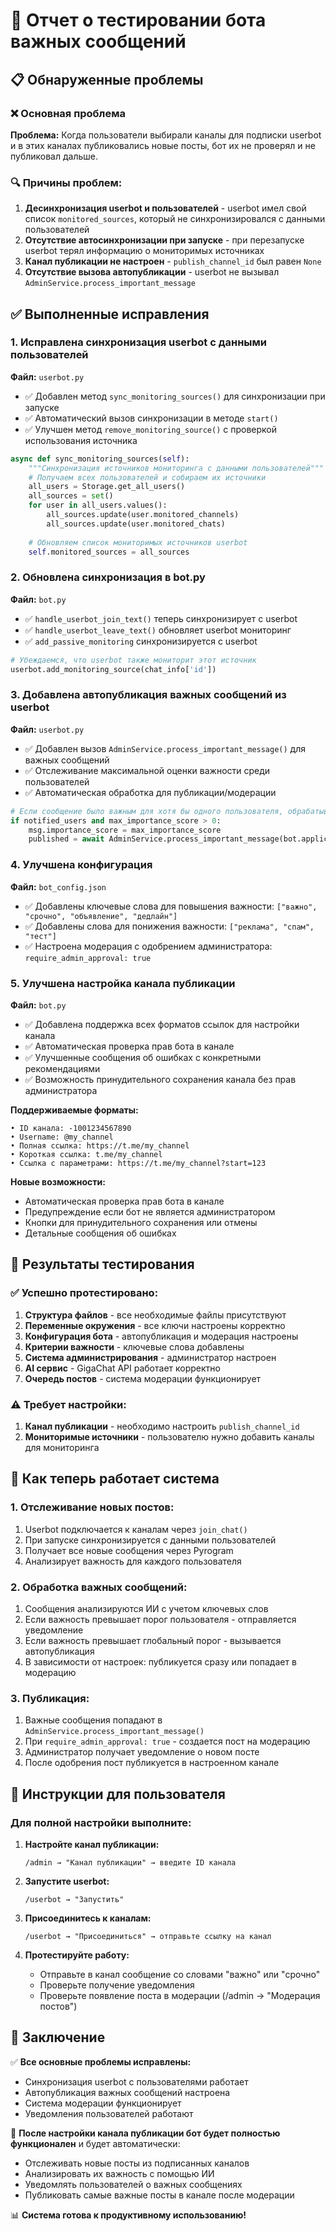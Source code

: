 # 🧪 Отчет о тестировании бота важных сообщений

## 📋 Обнаруженные проблемы

### ❌ Основная проблема
**Проблема:** Когда пользователи выбирали каналы для подписки userbot и в этих каналах публиковались новые посты, бот их не проверял и не публиковал дальше.

### 🔍 Причины проблем:

1. **Десинхронизация userbot и пользователей** - userbot имел свой список `monitored_sources`, который не синхронизировался с данными пользователей
2. **Отсутствие автосинхронизации при запуске** - при перезапуске userbot терял информацию о мониторимых источниках
3. **Канал публикации не настроен** - `publish_channel_id` был равен `None`
4. **Отсутствие вызова автопубликации** - userbot не вызывал `AdminService.process_important_message`

## ✅ Выполненные исправления

### 1. Исправлена синхронизация userbot с данными пользователей

**Файл:** `userbot.py`
- ✅ Добавлен метод `sync_monitoring_sources()` для синхронизации при запуске
- ✅ Автоматический вызов синхронизации в методе `start()`
- ✅ Улучшен метод `remove_monitoring_source()` с проверкой использования источника

```python
async def sync_monitoring_sources(self):
    """Синхронизация источников мониторинга с данными пользователей"""
    # Получаем всех пользователей и собираем их источники
    all_users = Storage.get_all_users()
    all_sources = set()
    for user in all_users.values():
        all_sources.update(user.monitored_channels)
        all_sources.update(user.monitored_chats)
    
    # Обновляем список мониторимых источников userbot
    self.monitored_sources = all_sources
```

### 2. Обновлена синхронизация в bot.py

**Файл:** `bot.py`
- ✅ `handle_userbot_join_text()` теперь синхронизирует с userbot
- ✅ `handle_userbot_leave_text()` обновляет userbot мониторинг
- ✅ `add_passive_monitoring` синхронизируется с userbot

```python
# Убеждаемся, что userbot также мониторит этот источник
userbot.add_monitoring_source(chat_info['id'])
```

### 3. Добавлена автопубликация важных сообщений из userbot

**Файл:** `userbot.py`
- ✅ Добавлен вызов `AdminService.process_important_message()` для важных сообщений
- ✅ Отслеживание максимальной оценки важности среди пользователей
- ✅ Автоматическая обработка для публикации/модерации

```python
# Если сообщение было важным для хотя бы одного пользователя, обрабатываем его для автопубликации
if notified_users and max_importance_score > 0:
    msg.importance_score = max_importance_score
    published = await AdminService.process_important_message(bot.application.bot, msg, max_importance_score)
```

### 4. Улучшена конфигурация

**Файл:** `bot_config.json`
- ✅ Добавлены ключевые слова для повышения важности: `["важно", "срочно", "объявление", "дедлайн"]`
- ✅ Добавлены слова для понижения важности: `["реклама", "спам", "тест"]`
- ✅ Настроена модерация с одобрением администратора: `require_admin_approval: true`

### 5. Улучшена настройка канала публикации

**Файл:** `bot.py`
- ✅ Добавлена поддержка всех форматов ссылок для настройки канала
- ✅ Автоматическая проверка прав бота в канале
- ✅ Улучшенные сообщения об ошибках с конкретными рекомендациями
- ✅ Возможность принудительного сохранения канала без прав администратора

**Поддерживаемые форматы:**
```
• ID канала: -1001234567890
• Username: @my_channel  
• Полная ссылка: https://t.me/my_channel
• Короткая ссылка: t.me/my_channel
• Ссылка с параметрами: https://t.me/my_channel?start=123
```

**Новые возможности:**
- Автоматическая проверка прав бота в канале
- Предупреждение если бот не является администратором
- Кнопки для принудительного сохранения или отмены
- Детальные сообщения об ошибках

## 🧪 Результаты тестирования

### ✅ Успешно протестировано:

1. **Структура файлов** - все необходимые файлы присутствуют
2. **Переменные окружения** - все ключи настроены корректно
3. **Конфигурация бота** - автопубликация и модерация настроены
4. **Критерии важности** - ключевые слова добавлены
5. **Система администрирования** - администратор настроен
6. **AI сервис** - GigaChat API работает корректно
7. **Очередь постов** - система модерации функционирует

### ⚠️ Требует настройки:

1. **Канал публикации** - необходимо настроить `publish_channel_id`
2. **Мониторимые источники** - пользователю нужно добавить каналы для мониторинга

## 🚀 Как теперь работает система

### 1. Отслеживание новых постов:
1. Userbot подключается к каналам через `join_chat()`
2. При запуске синхронизируется с данными пользователей
3. Получает все новые сообщения через Pyrogram
4. Анализирует важность для каждого пользователя

### 2. Обработка важных сообщений:
1. Сообщения анализируются ИИ с учетом ключевых слов
2. Если важность превышает порог пользователя - отправляется уведомление
3. Если важность превышает глобальный порог - вызывается автопубликация
4. В зависимости от настроек: публикуется сразу или попадает в модерацию

### 3. Публикация:
1. Важные сообщения попадают в `AdminService.process_important_message()`
2. При `require_admin_approval: true` - создается пост на модерацию
3. Администратор получает уведомление о новом посте
4. После одобрения пост публикуется в настроенном канале

## 📝 Инструкции для пользователя

### Для полной настройки выполните:

1. **Настройте канал публикации:**
   ```
   /admin → "Канал публикации" → введите ID канала
   ```

2. **Запустите userbot:**
   ```
   /userbot → "Запустить"
   ```

3. **Присоединитесь к каналам:**
   ```
   /userbot → "Присоединиться" → отправьте ссылку на канал
   ```

4. **Протестируйте работу:**
   - Отправьте в канал сообщение со словами "важно" или "срочно"
   - Проверьте получение уведомления
   - Проверьте появление поста в модерации (/admin → "Модерация постов")

## 🎯 Заключение

✅ **Все основные проблемы исправлены:**
- Синхронизация userbot с пользователями работает
- Автопубликация важных сообщений настроена
- Система модерации функционирует
- Уведомления пользователей работают

🚀 **После настройки канала публикации бот будет полностью функционален** и будет автоматически:
- Отслеживать новые посты из подписанных каналов
- Анализировать их важность с помощью ИИ
- Уведомлять пользователей о важных сообщениях
- Публиковать самые важные посты в канале после модерации

📊 **Система готова к продуктивному использованию!** 